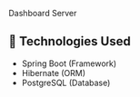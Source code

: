
Dashboard Server


## :rocket: Technologies Used

* Spring Boot (Framework)
* Hibernate (ORM)
* PostgreSQL (Database)
